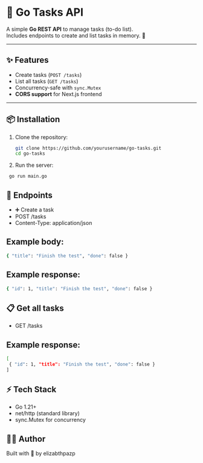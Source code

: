 # 📝 Go Tasks API

A simple **Go REST API** to manage tasks (to-do list).  
Includes endpoints to create and list tasks in memory. 🚀

---

## ✨ Features
- Create tasks (`POST /tasks`)
- List all tasks (`GET /tasks`)
- Concurrency-safe with `sync.Mutex`
- **CORS support** for Next.js frontend

---

## 📦 Installation

1. Clone the repository:
   ```bash
   git clone https://github.com/yourusername/go-tasks.git
   cd go-tasks
   ```

2. Run the server:
  ```bash
   go run main.go
   ```

## 📡 Endpoints
  - ➕ Create a task
  - POST /tasks
  - Content-Type: application/json

## Example body:

  ```bash
  { "title": "Finish the test", "done": false }
  ```

## Example response:

  ```bash
  { "id": 1, "title": "Finish the test", "done": false }
  ```

## 📋 Get all tasks

  - GET /tasks

## Example response:
  ```bash
  [
   { "id": 1, "title": "Finish the test", "done": false }
  ]
  ```

## ⚡ Tech Stack

  - Go 1.21+
  - net/http (standard library)
  - sync.Mutex for concurrency

## 👩‍💻 Author

  Built with 💜 by elizabthpazp